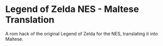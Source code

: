 # Legend of Zelda NES - Maltese Translation
A rom hack of the original Legend of Zelda for the NES, translating it into Maltese.
